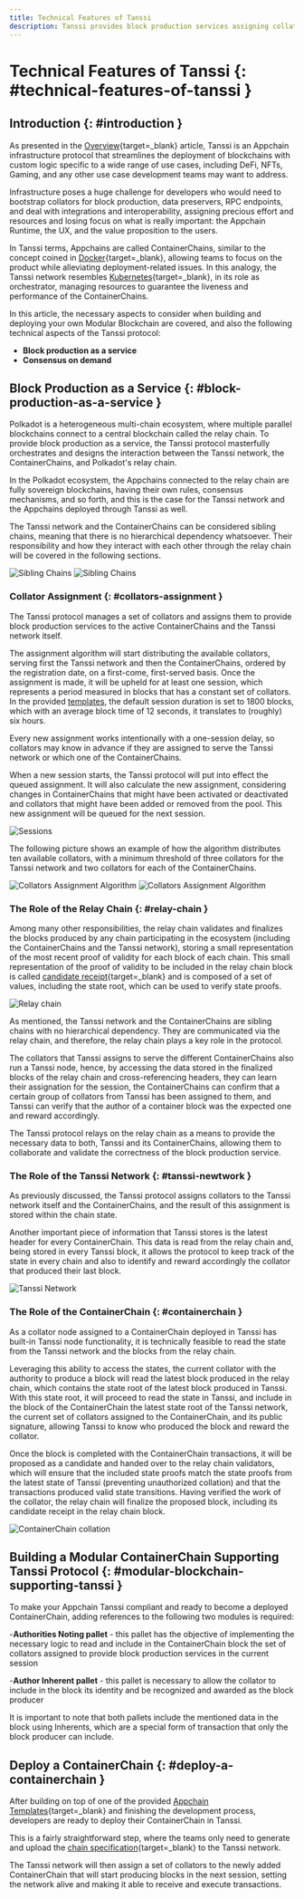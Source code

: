 ```yaml
---
title: Technical Features of Tanssi
description: Tanssi provides block production services assigning collators to the ContainerChains, requiring minimal changes to the code for Appchains to be deployed.
---
```


# Technical Features of Tanssi {: #technical-features-of-tanssi } 

## Introduction {: #introduction } 

As presented in the [Overview](/learn/tanssi/overview){target=_blank} article, Tanssi is an Appchain infrastructure protocol that streamlines the deployment of blockchains with custom logic specific to a wide range of use cases, including DeFi, NFTs, Gaming, and any other use case development teams may want to address.

Infrastructure poses a huge challenge for developers who would need to bootstrap collators for block production, data preservers, RPC endpoints, and deal with integrations and interoperability, assigning precious effort and resources and losing focus on what is really important: the Appchain Runtime, the UX, and the value proposition to the users.

In Tanssi terms, Appchains are called ContainerChains, similar to the concept coined in [Docker](https://www.docker.com){target=_blank}, allowing teams to focus on the product while alleviating deployment-related issues. In this analogy, the Tanssi network resembles [Kubernetes](https://kubernetes.io){target=_blank}, in its role as orchestrator, managing resources to guarantee the liveness and performance of the ContainerChains.

In this article, the necessary aspects to consider when building and deploying your own Modular Blockchain are covered, and also the following technical aspects of the Tanssi protocol:

- **Block production as a service**
- **Consensus on demand**

## Block Production as a Service {: #block-production-as-a-service } 

Polkadot is a heterogeneous multi-chain ecosystem, where multiple parallel blockchains connect to a central blockchain called the relay chain. To provide block production as a service, the Tanssi protocol masterfully orchestrates and designs the interaction between the Tanssi network, the ContainerChains, and Polkadot's relay chain.

In the Polkadot ecosystem, the Appchains connected to the relay chain are fully sovereign blockchains, having their own rules, consensus mechanisms, and so forth, and this is the case for the Tanssi network and the Appchains deployed through Tanssi as well. 

The Tanssi network and the ContainerChains can be considered sibling chains, meaning that there is no hierarchical dependency whatsoever. Their responsibility and how they interact with each other through the relay chain will be covered in the following sections.

![Sibling Chains](/images/learn/tanssi/technical/light-technical-1.png#only-light)
![Sibling Chains](/images/learn/tanssi/technical/dark-technical-1.png#only-dark)

### Collator Assignment {: #collators-assignment } 

The Tanssi protocol manages a set of collators and assigns them to provide block production services to the active ContainerChains and the Tanssi network itself.

The assignment algorithm will start distributing the available collators, serving first the Tanssi network and then the ContainerChains, ordered by the registration date, on a first-come, first-served basis. Once the assignment is made, it will be upheld for at least one session, which represents a period measured in blocks that has a constant set of collators. In the provided [templates](/learn/tanssi/templates), the default session duration is set to 1800 blocks, which  with an average block time of 12 seconds, it translates to (roughly) six hours.

Every new assignment works intentionally with a one-session delay, so collators may know in advance if they are assigned to serve the Tanssi network or which one of the ContainerChains.

When a new session starts, the Tanssi protocol will put into effect the queued assignment. It will also calculate the new assignment, considering changes in ContainerChains that might have been activated or deactivated and collators that might have been added or removed from the pool. This new assignment will be queued for the next session.

![Sessions](/images/learn/tanssi/technical/technical-2.png)

The following picture shows an example of how the algorithm distributes ten available collators, with a minimum threshold of three collators for the Tanssi network and two collators for each of the ContainerChains.

![Collators Assignment Algorithm](/images/learn/tanssi/technical/light-technical-3.png#only-light)
![Collators Assignment Algorithm](/images/learn/tanssi/technical/dark-technical-3.png#only-dark)

### The Role of the Relay Chain {: #relay-chain } 

Among many other responsibilities, the relay chain validates and finalizes the blocks produced by any chain participating in the ecosystem (including the ContainerChains and the Tanssi network), storing a small representation of the most recent proof of validity for each block of each chain. This small representation of the proof of validity to be included in the relay chain block is called [candidate receipt](https://polkadot.network/blog/the-path-of-a-parachain-block#candidate-receipts){target=_blank} and is composed of a set of values, including the state root, which can be used to verify state proofs.

![Relay chain](/images/learn/tanssi/technical/technical-4.png)

As mentioned, the Tanssi network and the ContainerChains are sibling chains with no hierarchical dependency. They are communicated via the relay chain, and therefore, the relay chain plays a key role in the protocol.

The collators that Tanssi assigns to serve the different ContainerChains also run a Tanssi node, hence, by accessing the data stored in the finalized blocks of the relay chain and cross-referencing headers, they can learn their assignation for the session, the ContainerChains can confirm that a certain group of collators from Tanssi has been assigned to them, and Tanssi can verify that the author of a container block was the expected one and reward accordingly.

The Tanssi protocol relays on the relay chain as a means to provide the necessary data to both, Tanssi and its ContainerChains, allowing them to collaborate and validate the correctness of the block production service.

### The Role of the Tanssi Network {: #tanssi-newtwork } 

As previously discussed, the Tanssi protocol assigns collators to the Tanssi network itself and the ContainerChains, and the result of this assignment is stored within the chain state.

Another important piece of information that Tanssi stores is the latest header for every ContainerChain. This data is read from the relay chain and, being stored in every Tanssi block, it allows the protocol to keep track of the state in every chain and also to identify and reward accordingly the collator that produced their last block.

![Tanssi Network](/images/learn/tanssi/technical/technical-5.png)

### The Role of the ContainerChain {: #containerchain } 

As a collator node assigned to a ContainerChain deployed in Tanssi has built-in Tanssi node functionality, it is technically feasible to read the state from the Tanssi network and the blocks from the relay chain.

Leveraging this ability to access the states, the current collator with the authority to produce a block will read the latest block produced in the relay chain, which contains the state root of the latest block produced in Tanssi. With this state root, it will proceed to read the state in Tanssi, and include in the block of the ContainerChain the latest state root of the Tanssi network, the current set of collators assigned to the ContainerChain, and its public signature, allowing Tanssi to know who produced the block and reward the collator.

Once the block is completed with the ContainerChain transactions, it will be proposed as a candidate and handed over to the relay chain validators, which will ensure that the included state proofs match the state proofs from the latest state of Tanssi (preventing unauthorized collation) and that the transactions produced valid state transitions. Having verified the work of the collator, the relay chain will finalize the proposed block, including its candidate receipt in the relay chain block.

![ContainerChain collation](/images/learn/tanssi/technical/technical-6.png)

## Building a Modular ContainerChain Supporting Tanssi Protocol {: #modular-blockchain-supporting-tanssi }

To make your Appchain Tanssi compliant and ready to become a deployed ContainerChain, adding references to the following two modules is required:

-**Authorities Noting pallet** - this pallet has the objective of implementing the necessary logic to read and include in the ContainerChain block the set of collators assigned to provide block production services in the current session

-**Author Inherent pallet** - this pallet is necessary to allow the collator to include in the block its identity and be recognized and awarded as the block producer

It is important to note that both pallets include the mentioned data in the block using Inherents, which are a special form of transaction that only the block producer can include.

## Deploy a ContainerChain {: #deploy-a-containerchain } 

After building on top of one of the provided [Appchain Templates](/learn/tanssi/templates){target=_blank} and finishing the development process, developers are ready to deploy their ContainerChain in Tanssi.

This is a fairly straightforward step, where the teams only need to generate and upload the [chain specification](https://docs.substrate.io/build/chain-spec/){target=_blank} to the Tanssi network.

The Tanssi network will then assign a set of collators to the newly added ContainerChain that will start producing blocks in the next session, setting the network alive and making it able to receive and execute transactions.
